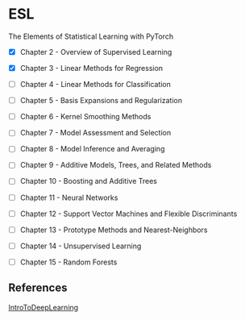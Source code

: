 # ESL

The Elements of Statistical Learning with PyTorch

- [x] Chapter 2 - Overview of Supervised Learning
- [x] Chapter 3 - Linear Methods for Regression
- [ ] Chapter 4 - Linear Methods for Classification
- [ ] Chapter 5 - Basis Expansions and Regularization
- [ ] Chapter 6 - Kernel Smoothing Methods
- [ ] Chapter 7 - Model Assessment and Selection
- [ ] Chapter 8 - Model Inference and Averaging
- [ ] Chapter 9 - Additive Models, Trees, and Related Methods
- [ ] Chapter 10 - Boosting and Additive Trees
- [ ] Chapter 11 - Neural Networks
- [ ] Chapter 12 - Support Vector Machines and Flexible Discriminants
- [ ] Chapter 13 - Prototype Methods and Nearest-Neighbors
- [ ] Chapter 14 - Unsupervised Learning
- [ ] Chapter 15 - Random Forests



 ## References

 [IntroToDeepLearning](http://introtodeeplearning.com/)
